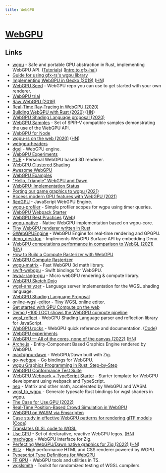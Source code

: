 ```yaml
---
title: WebGPU
---
```


# [WebGPU](https://en.wikipedia.org/wiki/WebGPU)

## Links

- [wgpu](https://github.com/gfx-rs/wgpu) - Safe and portable GPU abstraction in Rust, implementing WebGPU API. ([Tutorials](https://github.com/mistodon/gfx-hal-tutorials)) ([Intro to gfx-hal](https://www.falseidolfactory.com/2020/03/31/intro-to-gfx-hal-preamble.html))
- [Guide for using gfx-rs's wgpu library](https://github.com/sotrh/learn-wgpu)
- [Implementing WebGPU in Gecko (2019)](http://kvark.github.io/web/gpu/gecko/2019/12/10/gecko-webgpu.html) ([HN](https://news.ycombinator.com/item?id=21871366))
- [WebGPU Seed](https://github.com/alaingalvan/webgpu-seed) - WebGPU repo you can use to get started with your own renderer.
- [WebGPU trial](https://github.com/takahirox/webgpu-trial)
- [Raw WebGPU (2019)](https://alain.xyz/blog/raw-webgpu)
- [Real-Time Ray-Tracing in WebGPU (2020)](https://maierfelix.github.io/2020-01-13-webgpu-ray-tracing/)
- [Building WebGPU with Rust (2020)](https://fosdem.org/2020/schedule/event/rust_webgpu/) ([HN](https://news.ycombinator.com/item?id=22248702))
- [WebGPU Shading Language proposal (2020)](https://gpuweb.github.io/gpuweb/wgsl.html)
- [WebGPU Samples](https://github.com/austinEng/webgpu-samples) - Set of SPIR-V compatible samples demonstrating the use of the WebGPU API.
- [WebGPU for Node](https://github.com/maierfelix/webgpu)
- [wgpu-rs on the web (2020)](https://gfx-rs.github.io/2020/04/21/wgpu-web.html) ([HN](https://news.ycombinator.com/item?id=22941224))
- [webgpu-headers](https://github.com/webgpu-native/webgpu-headers)
- [dgel](https://github.com/dmnsgn/dgel) - WebGPU engine.
- [WebGPU Experiments](https://github.com/Twinklebear/webgpu-experiments)
- [YUE](https://github.com/maierfelix/YUE) - Personal WebGPU based 3D renderer.
- [WebGPU Clustered Shading](https://github.com/toji/webgpu-clustered-shading)
- [Awesome WebGPU](https://github.com/mikbry/awesome-webgpu)
- [WebGPU Examples](https://github.com/crowlKats/webgpu-examples)
- ["Hello, Triangle" WebGPU and Dawn](https://github.com/cwoffenden/hello-webgpu)
- [WebGPU: Implementation Status](https://github.com/gpuweb/gpuweb/wiki/Implementation-Status)
- [Porting our game graphics to wgpu (2021)](https://veloren.net/devblog-125/)
- [Access modern GPU features with WebGPU (2021)](https://web.dev/gpu/)
- [RedGPU](https://github.com/redcamel/RedGPU) - JavaScript WebGPU Engine.
- [wgpu-profiler](https://github.com/Wumpf/wgpu-profiler) - Simple profiler scopes for wgpu using timer queries.
- [WebGPU Webpack Starter](https://github.com/Twinklebear/webgpu-webpack-starter)
- [WebGPU Best Practices](https://github.com/toji/webgpu-best-practices) ([Web](https://toji.github.io/webgpu-best-practices/))
- [wgpu-native](https://github.com/gfx-rs/wgpu-native) - Native WebGPU implementation based on wgpu-core.
- [Tiny WebGPU renderer written in Rust](https://github.com/takahirox/wgpu-rust-renderer)
- [GWebGPUEngine](https://github.com/antvis/GWebGPUEngine) - WebGPU Engine for real-time rendering and GPGPU.
- [deno_desktop](https://github.com/DjDeveloperr/deno_desktop) - Implements WebGPU Surface API by embedding Deno.
- [WebGPU computations performance in comparison to WebGL (2021)](https://pixelscommander.com/javascript/webgpu-computations-performance-in-comparison-to-webgl/) ([HN](https://news.ycombinator.com/item?id=29403494))
- [How to Build a Compute Rasterizer with WebGPU](https://github.com/OmarShehata/webgpu-compute-rasterizer/blob/main/how-to-build-a-compute-rasterizer.md)
- [WebGPU Compute Rasterizer](https://github.com/OmarShehata/webgpu-compute-rasterizer)
- [wgpu-matrix](https://github.com/greggman/wgpu-matrix) - Fast WebGPU 3d math library.
- [swift-webgpu](https://github.com/henrybetts/swift-webgpu) - Swift bindings for WebGPU.
- [hwoa-rang-gpu](https://github.com/gnikoloff/hwoa-rang-gpu) - Micro webGPU rendering & compute library.
- [WebGPU Sketch Dojo](https://github.com/gnikoloff/webgpu-dojo)
- [wgsl-analyzer](https://github.com/wgsl-analyzer/wgsl-analyzer) - Language server implementation for the WGSL shading language.
- [WebGPU Shading Language Proposal](https://www.w3.org/TR/WGSL/)
- [online-wgsl-editor](https://github.com/takahirox/online-wgsl-editor) - Tiny WGSL online editor.
- [Get started with GPU Compute on the web](https://web.dev/gpu-compute/)
- [Demo (~100 LOC) shows the WebGPU compute pipeline](https://github.com/bbbbx/webgpu-compute)
- [wgsl_reflect](https://github.com/brendan-duncan/wgsl_reflect) - WebGPU Shading Language parser and reflection library for JavaScript.
- [WebGPU.rocks](https://webgpu.rocks/) - WebGPU quick reference and documentation. ([Code](https://github.com/framefactory/webgpu.rocks))
- [WebGPU experiments](https://github.com/Palats/webgpu)
- [WebGPU — All of the cores, none of the canvas (2022)](https://surma.dev/things/webgpu/) ([HN](https://news.ycombinator.com/item?id=30600525))
- [Arche.js](https://github.com/ArcheGraphics/Arche.js) - Entity-Component Based Graphics Engine rendered by WebGPU.
- [mach/gpu-dawn](https://github.com/hexops/mach-gpu-dawn) - WebGPU/Dawn built with Zig.
- [go-webgpu](https://github.com/rajveermalviya/go-webgpu) - Go bindings for WebGPU.
- [wgpu Graphics Programming in Rust: Step-by-Step](https://github.com/jack1232/wgpu-step-by-step)
- [WebGPU Conformance Test Suite](https://github.com/gpuweb/cts)
- [WebGPU Webpack + TypeScript Starter](https://github.com/Twinklebear/webgpu-webpack-typescript-starter) - Starter template for WebGPU development using webpack and TypeScript.
- [neo](https://github.com/denosaurs/neo) - Matrix and other math, accelerated by WebGPU and WASM.
- [wgsl_to_wgpu](https://github.com/ScanMountGoat/wgsl_to_wgpu) - Generate typesafe Rust bindings for wgsl shaders in wgpu.
- [The Case for Use.GPU (2022)](https://acko.net/blog/the-case-for-use-gpu/)
- [Real-Time Position-Based Crowd Simulation in WebGPU](https://github.com/wayne-wu/webgpu-crowd-simulation)
- [WebGPU on WASM via Emscripten](https://github.com/juj/wasm_webgpu)
- [Case study in effective WebGPU patterns for rendering glTF models](https://toji.github.io/webgpu-gltf-case-study/) ([Code](https://github.com/toji/webgpu-gltf-case-study))
- [Translates GLSL code to WGSL](https://github.com/eliotbo/glsl2wgsl)
- [Use.GPU](https://usegpu.live/) - Set of declarative, reactive WebGPU legos. ([HN](https://news.ycombinator.com/item?id=32777909))
- [mach/gpu](https://github.com/hexops/mach-gpu) - WebGPU interface for Zig.
- [Perfecting WebGPU/Dawn native graphics for Zig (2022)](https://devlog.hexops.com/2022/perfecting-webgpu-native/) ([HN](https://news.ycombinator.com/item?id=32802302))
- [Blitz](https://github.com/DioxusLabs/blitz) - High performance HTML and CSS renderer powered by WGPU.
- [Typescript Type Definitions for WebGPU](https://github.com/gpuweb/types)
- [FF GPU](https://github.com/framefactory/ff-gpu) - WebGPU tools and utilities in TS.
- [wgslsmith](https://github.com/wgslsmith/wgslsmith) - Toolkit for randomized testing of WGSL compilers.
